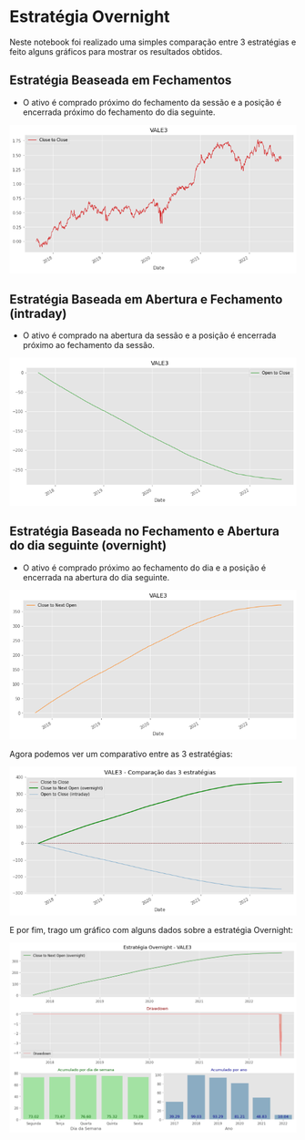 # Estratégia Overnight

Neste notebook foi realizado uma simples comparação entre 3 estratégias e feito alguns gráficos para mostrar os resultados obtidos.

## Estratégia Beaseada em Fechamentos
* O ativo é comprado próximo do fechamento da sessão e a posição é encerrada próximo do fechamento do dia seguinte.

![Fechamentos](images/close_to_close.png "Estratégia Beaseada em Fechamentos")

## Estratégia Baseada em Abertura e Fechamento (intraday)
* O ativo é comprado na abertura da sessão e a posição é encerrada próximo ao fechamento da sessão.

![Abertura/Fechamento](images/open_to_close.png "Estratégia Baseada em Abertura e Fechamento")

## Estratégia Baseada no Fechamento e Abertura do dia seguinte (overnight)
* O ativo é comprado próximo ao fechamento do dia e a posição é encerrada na abertura do dia seguinte.

![Fechamento/Abertura](images/close_to_open.png "Estratégia Baseada no Fechamento e Abertura do dia seguinte")

Agora podemos ver um comparativo entre as 3 estratégias:

![Comparativo](images/comparing_3.png "Comparativo das 3 Estratégias")

E por fim, trago um gráfico com alguns dados sobre a estratégia Overnight:

![Overnight](images/overnight_strategy.png "f'Estratégia Overnight")